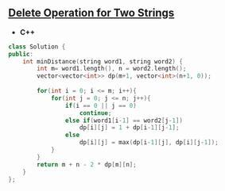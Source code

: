 ## [Delete Operation for Two Strings](https://leetcode.com/problems/delete-operation-for-two-strings/)

* **C++**
```cpp
class Solution {
public:
    int minDistance(string word1, string word2) {
        int m= word1.length(), n = word2.length();
        vector<vector<int>> dp(m+1, vector<int>(n+1, 0));
        
        for(int i = 0; i <= m; i++){
            for(int j = 0; j <= n; j++){
                if(i == 0 || j == 0)
                    continue;
                else if(word1[i-1] == word2[j-1])
                    dp[i][j] = 1 + dp[i-1][j-1];
                else
                    dp[i][j] = max(dp[i-1][j], dp[i][j-1]);
            }
        }
        return m + n - 2 * dp[m][n];
    }
};
```
